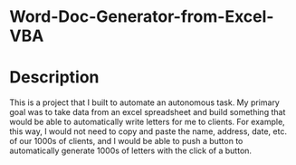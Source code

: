 # Word-Doc-Generator-from-Excel-VBA
# Description
This is a project that I built to automate an autonomous task. My primary goal was to take data from an excel spreadsheet and build something that would be able to automatically write letters for me to clients. For example, this way, I would not need to copy and paste the name, address, date, etc. of our 1000s of clients, and I would be able to push a button to automatically generate 1000s of letters with the click of a button. 

